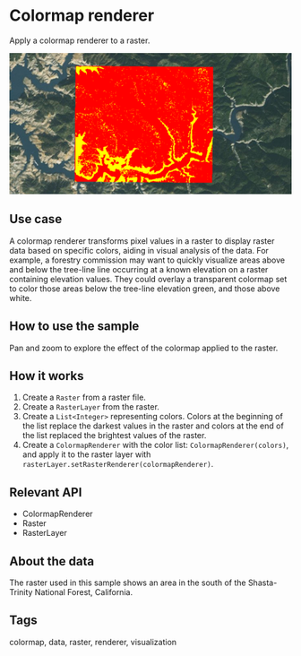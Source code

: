 # Colormap renderer

Apply a colormap renderer to a raster.

![Image of colormap renderer](ColormapRenderer.png)

## Use case

A colormap renderer transforms pixel values in a raster to display raster data based on specific colors, aiding in visual analysis of the data. For example, a forestry commission may want to quickly visualize areas above and below the tree-line line occurring at a known elevation on a raster containing elevation values. They could overlay a transparent colormap set to color those areas below the tree-line elevation green, and those above white.

## How to use the sample

Pan and zoom to explore the effect of the colormap applied to the raster.

## How it works

1. Create a `Raster` from a raster file.
2. Create a `RasterLayer` from the raster.
3. Create a `List<Integer>` representing colors. Colors at the beginning of the list replace the darkest values in the raster and colors at the end of the list replaced the brightest values of the raster.
4. Create a `ColormapRenderer` with the color list: `ColormapRenderer(colors)`, and apply it to the raster layer with `rasterLayer.setRasterRenderer(colormapRenderer)`.

## Relevant API

* ColormapRenderer
* Raster
* RasterLayer

## About the data

The raster used in this sample shows an area in the south of the Shasta-Trinity National Forest, California.

## Tags

colormap, data, raster, renderer, visualization
